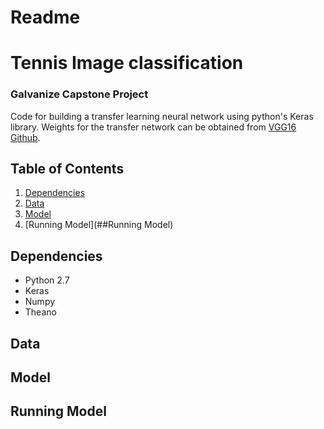 # Readme
# Tennis Image classification  
### Galvanize Capstone Project
  Code for building a transfer learning neural network using python's Keras library.  Weights for the transfer network can be obtained from [VGG16 Github](https://gist.github.com/baraldilorenzo/07d7802847aaad0a35d3).   


## Table of Contents
1. [Dependencies](##Dependencies)
2. [Data](##Data)
3. [Model](##Model)
4. [Running Model](##Running Model)

## Dependencies
  * Python 2.7
  * Keras
  * Numpy
  * Theano

## Data

## Model

## Running Model
